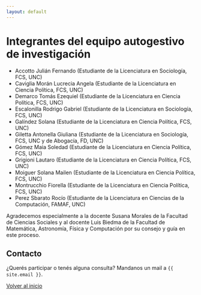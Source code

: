 ```yaml
---
layout: default
---
```


# Integrantes del equipo autogestivo de investigación

- Accotto Julián Fernando (Estudiante de la Licenciatura en Sociología, FCS, UNC)
- Caviglia Morán Lucrecia Angela (Estudiante de la Licenciatura en Ciencia Política, FCS, UNC)
- Demarco Tomás Ezequiel (Estudiante de la Licenciatura en Ciencia Política, FCS, UNC)
- Escalonilla Rodrigo Gabriel (Estudiante de la Licenciatura en Sociología, FCS, UNC)
- Galíndez Solana (Estudiante de la Licenciatura en Ciencia Política, FCS, UNC)
- Giletta Antonella Giuliana (Estudiante de la Licenciatura en Sociología, FCS, UNC y de Abogacía, FD, UNC)
- Gómez Maia Soledad (Estudiante de la Licenciatura en Ciencia Política, FCS, UNC)
- Grigioni Lautaro (Estudiante de la Licenciatura en Ciencia Política, FCS, UNC)
- Moiguer Solana Mailen (Estudiante de la Licenciatura en Ciencia Política, FCS, UNC)
- Montrucchio Fiorella (Estudiante de la Licenciatura en Ciencia Política, FCS, UNC)
- Perez Sbarato Rocío (Estudiante de la Licenciatura en Ciencias de la Computación, FAMAF, UNC)

Agradecemos especialmente a la docente Susana Morales de la Facultad de Ciencias Sociales y al docente Luis Biedma de la Facultad de Matemática, Astronomía, Física y Computación por su consejo y guía en este proceso.

## Contacto

<p>
¿Querés participar o tenés alguna consulta? Mandanos un mail a <code>{{ site.email }}</code>.
</p>

<a href="./index.html" class="btn-home">
    <i class="fa fa-long-arrow-left"></i> Volver al inicio
</a>